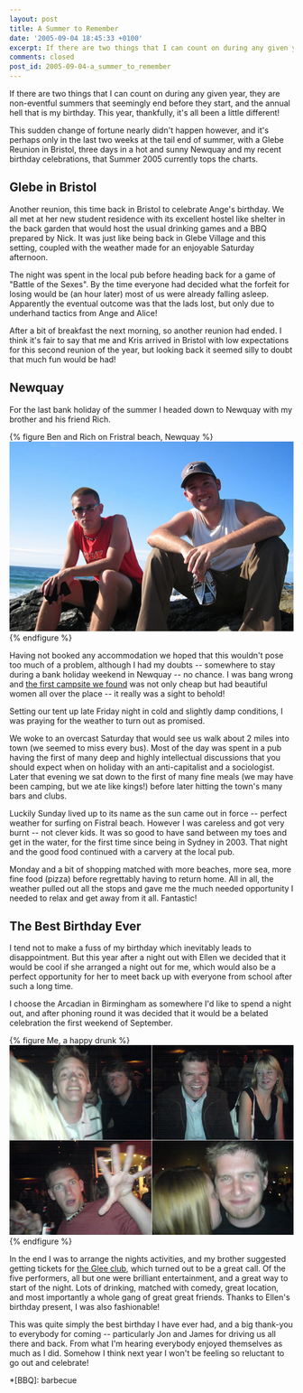 ```yaml
---
layout: post
title: A Summer to Remember
date: '2005-09-04 18:45:33 +0100'
excerpt: If there are two things that I can count on during any given year, they are non-eventful summers that seemingly end before they start, and the annual hell that is my birthday. Thankfully this year has been a little bit different!
comments: closed
post_id: 2005-09-04-a_summer_to_remember
---
```

If there are two things that I can count on during any given year, they are non-eventful summers that seemingly end before they start, and the annual hell that is my birthday. This year, thankfully, it's all been a little different!

This sudden change of fortune nearly didn't happen however, and it's perhaps only in the last two weeks at the tail end of summer, with a Glebe Reunion in Bristol, three days in a hot and sunny Newquay and my recent birthday celebrations, that Summer 2005 currently tops the charts.

## Glebe in Bristol
Another reunion, this time back in Bristol to celebrate Ange's birthday. We all met at her new student residence with its excellent hostel like shelter in the back garden that would host the usual drinking games and a BBQ prepared by Nick. It was just like being back in Glebe Village and this setting, coupled with the weather made for an enjoyable Saturday afternoon.

The night was spent in the local pub before heading back for a game of "Battle of the Sexes". By the time everyone had decided what the forfeit for losing would be (an hour later) most of us were already falling asleep. Apparently the eventual outcome was that the lads lost, but only due to underhand tactics from Ange and Alice!

After a bit of breakfast the next morning, so another reunion had ended. I think it's fair to say that me and Kris arrived in Bristol with low expectations for this second reunion of the year, but looking back it seemed silly to doubt that much fun would be had!

## Newquay
For the last bank holiday of the summer I headed down to Newquay with my brother and his friend Rich.

{% figure Ben and Rich on Fristral beach, Newquay %}
![](/assets/images/2005/09/newquay.jpg)
{% endfigure %}

Having not booked any accommodation we hoped that this wouldn't pose too much of a problem, although I had my doubts -- somewhere to stay during a bank holiday weekend in Newquay -- no chance. I was bang wrong and [the first campsite we found][1] was not only cheap but had beautiful women all over the place -- it really was a sight to behold!

Setting our tent up late Friday night in cold and slightly damp conditions, I was praying for the weather to turn out as promised.

We woke to an overcast Saturday that would see us walk about 2 miles into town (we seemed to miss every bus). Most of the day was spent in a pub having the first of many deep and highly intellectual discussions that you should expect when on holiday with an anti-capitalist and a sociologist. Later that evening we sat down to the first of many fine meals (we may have been camping, but we ate like kings!) before later hitting the town's many bars and clubs.

Luckily Sunday lived up to its name as the sun came out in force -- perfect weather for surfing on Fistral beach. However I was careless and got very burnt -- not clever kids. It was so good to have sand between my toes and get in the water, for the first time since being in Sydney in 2003. That night and the good food continued with a carvery at the local pub.

Monday and a bit of shopping matched with more beaches, more sea, more fine food (pizza) before regrettably having to return home. All in all, the weather pulled out all the stops and gave me the much needed opportunity I needed to relax and get away from it all. Fantastic!

## The Best Birthday Ever
I tend not to make a fuss of my birthday which inevitably leads to disappointment. But this year after a night out with Ellen we decided that it would be cool if she arranged a night out for me, which would also be a perfect opportunity for her to meet back up with everyone from school after such a long time.

I choose the Arcadian in Birmingham as somewhere I'd like to spend a night out, and after phoning round it was decided that it would be a belated celebration the first weekend of September.

{% figure Me, a happy drunk %}
![](/assets/images/2005/09/birthday.jpg)
{% endfigure %}

In the end I was to arrange the nights activities, and my brother suggested getting tickets for [the Glee club][2], which turned out to be a great call. Of the five performers, all but one were brilliant entertainment, and a great way to start of the night. Lots of drinking, matched with comedy, great location, and most importantly a whole gang of great great friends. Thanks to Ellen's birthday present, I was also fashionable!

This was quite simply the best birthday I have ever had, and a big thank-you to everybody for coming -- particularly Jon and James for driving us all there and back. From what I'm hearing everybody enjoyed themselves as much as I did. Somehow I think next year I won't be feeling so reluctant to go out and celebrate!

[1]: http://www.sunnyside.co.uk/
[2]: http://www.glee.co.uk/

*[BBQ]: barbecue
